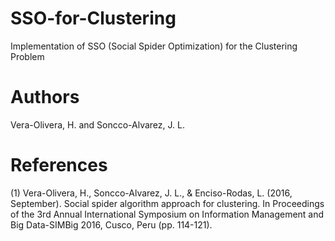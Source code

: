 # SSO-for-Clustering
Implementation of SSO (Social Spider Optimization) for the Clustering Problem

Authors
=========
Vera-Olivera, H. and Soncco-Alvarez, J. L.

References
==========

(1) Vera-Olivera, H., Soncco-Alvarez, J. L., & Enciso-Rodas, L. (2016, September). 
Social spider algorithm approach for clustering. In Proceedings of the 3rd Annual 
International Symposium on Information Management and Big Data-SIMBig 2016, Cusco, Peru (pp. 114-121).
